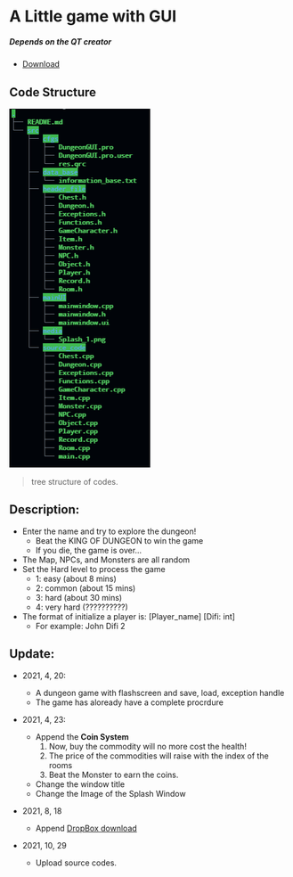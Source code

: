 # A Little game with GUI
##### Depends on the QT creator
- [Download](https://www.dropbox.com/s/wutklbz251xibkn/DungeonGUI_Individual.exe?dl=0)

## Code Structure
![](src/media/tree_structure.png)
> tree structure of codes.

## Description:
- Enter the name and try to explore the dungeon!
    - Beat the KING OF DUNGEON to win the game
    - If you die, the game is over...
- The Map, NPCs, and Monsters are all random
- Set the Hard level to process the game
    - 1: easy   (about 8 mins)
    - 2: common (about 15 mins)
    - 3: hard   (about 30 mins)
    - 4: very hard (??????????)
- The format of initialize a player is: [Player_name] \[Difi: int]
    - For example: John Difi 2


## Update:

- 2021, 4, 20:
    - A dungeon game with flashscreen and save, load, exception handle
    - The game has aloready have a complete procrdure

- 2021, 4, 23:
    - Append the **Coin System**
        1. Now, buy the commodity will no more cost the health!
        2. The price of the commodities will raise with the index of the rooms
        3. Beat the Monster to earn the coins.
    - Change the window title
    - Change the Image of the Splash Window
- 2021, 8, 18
    - Append [DropBox download](https://www.dropbox.com/s/wutklbz251xibkn/DungeonGUI_Individual.exe?dl=0)
- 2021, 10, 29
    - Upload source codes.
